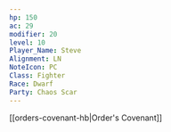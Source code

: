 ```yaml
---
hp: 150
ac: 29
modifier: 20
level: 10
Player_Name: Steve
Alignment: LN
NoteIcon: PC
Class: Fighter
Race: Dwarf
Party: Chaos Scar
---
```


[[orders-covenant-hb|Order's Covenant]]